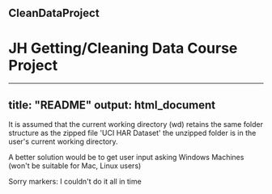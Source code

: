 ## CleanDataProject

# JH Getting/Cleaning Data Course Project

---
title: "README"
output: html_document
---

It is assumed that the current working directory (wd) retains the same folder structure as the zipped file 'UCI HAR Dataset' the unzipped folder is in the user's current working directory. 

A better solution would be to get user input asking 
Windows Machines (won't be suitable for Mac, Linux users)

Sorry markers: I couldn't do it all in time
